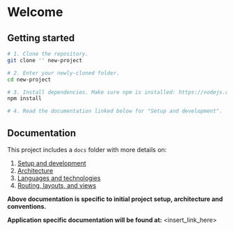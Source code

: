 # Welcome

## Getting started

```bash
# 1. Clone the repository.
git clone '' new-project

# 2. Enter your newly-cloned folder.
cd new-project

# 3. Install dependencies. Make sure npm is installed: https://nodejs.org/en/
npm install

# 4. Read the documentation linked below for "Setup and development".
```

## Documentation

This project includes a `docs` folder with more details on:

1. [Setup and development](docs/1.SetupAndDevelopment.md)
1. [Architecture](docs/2.Architecture.md)
1. [Languages and technologies](docs/3.Tech.md)
1. [Routing, layouts, and views](docs/4.Routing.md)

**Above documentation is specific to initial project setup, architecture and conventions.**

**Application specific documentation will be found at:** <insert_link_here>
